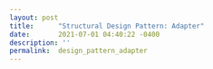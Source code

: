 ```yaml
---
layout: post
title:      "Structural Design Pattern: Adapter"
date:       2021-07-01 04:40:22 -0400
description: ''
permalink:  design_pattern_adapter
---
```


